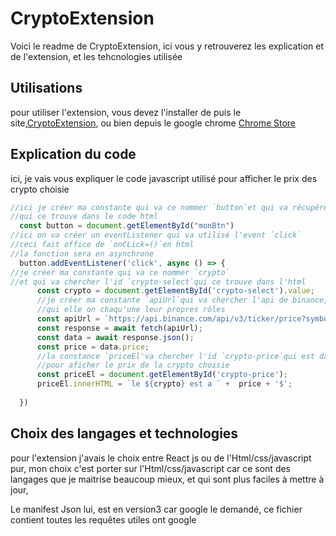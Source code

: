 # CryptoExtension

Voici le readme de CryptoExtension, ici vous y retrouverez les explication et de l'extension, et les tehcnologies utilisée

## Utilisations

pour utiliser l'extension, vous devez l'installer de puis le site,[CryptoExtension](https://cryptoextension.fr), ou bien depuis le google chrome [Chrome Store](https://chrome.google.com/webstore/detail/cryptoextension/jbmpclggkoleafimiibabhiikdfidihf/related)

## Explication du code
ici, je vais vous expliquer le code javascript utilisé pour afficher le prix des crypto choisie

```javascript
//ici je créer ma constante qui va ce nommer `button`et qui va récupérer l'id de `monBtn`
//qui ce trouve dans le code html
  const button = document.getElementById("monBtn")
//ici on va créer un eventListener qui va utilisé l'event `click`
//ceci fait office de `onCLick=()`en html
//la fonction sera en asynchrone
  button.addEventListener('click', async () => { 
//je créer ma constante qui va ce nommer `crypto`
//et qui va chercher l'id `crypto-select`qui ce trouve dans l'html
      const crypto = document.getElementById('crypto-select').value;
      //je créer ma constante `apiUrl`qui va chercher l'api de binance, idem pour les autres
      //qui elle on chaqu'une leur propres rôles
      const apiUrl = `https://api.binance.com/api/v3/ticker/price?symbol=${crypto}`;
      const response = await fetch(apiUrl);
      const data = await response.json();
      const price = data.price;
      //la constance `priceEl'va chercher l'id `crypto-price`qui est dans l'html, pour afficher
      //pour aficher le prix de la crypto choisie
      const priceEl = document.getElementById('crypto-price');
      priceEl.innerHTML = `le ${crypto} est a ` +  price + '$';
  
  })
```

## Choix des langages et technologies

pour l'extension j'avais le choix entre React js ou de l'Html/css/javascript pur, mon choix c'est porter sur l'Html/css/javascript car ce sont des langages que je maitrise beaucoup mieux, et qui sont plus faciles à mettre à jour, 

Le manifest Json lui, est en version3 car google le demandé, ce fichier contient toutes les requêtes utiles ont google


